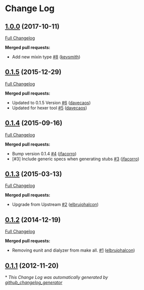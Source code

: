 # Change Log

## [1.0.0](https://github.com/inaka/mixer/tree/1.0.0) (2017-10-11)
[Full Changelog](https://github.com/inaka/mixer/compare/0.1.5...1.0.0)

**Merged pull requests:**

- Add new mixin type [\#8](https://github.com/inaka/mixer/pull/8) ([kevsmith](https://github.com/kevsmith))

## [0.1.5](https://github.com/inaka/mixer/tree/0.1.5) (2015-12-29)
[Full Changelog](https://github.com/inaka/mixer/compare/0.1.4...0.1.5)

**Merged pull requests:**

- Updated to 0.1.5 Version [\#6](https://github.com/inaka/mixer/pull/6) ([davecaos](https://github.com/davecaos))
- Updated for hexer tool [\#5](https://github.com/inaka/mixer/pull/5) ([davecaos](https://github.com/davecaos))

## [0.1.4](https://github.com/inaka/mixer/tree/0.1.4) (2015-09-16)
[Full Changelog](https://github.com/inaka/mixer/compare/0.1.3...0.1.4)

**Merged pull requests:**

- Bump version 0.1.4 [\#4](https://github.com/inaka/mixer/pull/4) ([jfacorro](https://github.com/jfacorro))
- \[\#3\] Include generic specs when generating stubs [\#3](https://github.com/inaka/mixer/pull/3) ([jfacorro](https://github.com/jfacorro))

## [0.1.3](https://github.com/inaka/mixer/tree/0.1.3) (2015-03-13)
[Full Changelog](https://github.com/inaka/mixer/compare/0.1.2...0.1.3)

**Merged pull requests:**

- Upgrade from Upstream [\#2](https://github.com/inaka/mixer/pull/2) ([elbrujohalcon](https://github.com/elbrujohalcon))

## [0.1.2](https://github.com/inaka/mixer/tree/0.1.2) (2014-12-19)
[Full Changelog](https://github.com/inaka/mixer/compare/0.1.1...0.1.2)

**Merged pull requests:**

- Removing eunit and dialyzer from make all. [\#1](https://github.com/inaka/mixer/pull/1) ([elbrujohalcon](https://github.com/elbrujohalcon))

## [0.1.1](https://github.com/inaka/mixer/tree/0.1.1) (2012-11-20)


\* *This Change Log was automatically generated by [github_changelog_generator](https://github.com/skywinder/Github-Changelog-Generator)*